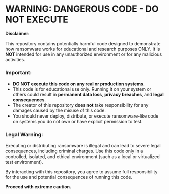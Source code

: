 # WARNING: DANGEROUS CODE - DO NOT EXECUTE

**Disclaimer:**

This repository contains potentially harmful code designed to demonstrate how ransomware works for educational and research purposes ONLY. It is **NOT** intended for use in any unauthorized environment or for any malicious activities.

### **Important:**
- **DO NOT execute this code on any real or production systems.**
- This code is for educational use only. Running it on your system or others could result in **permanent data loss**, **privacy breaches**, and **legal consequences**.
- The creator of this repository **does not** take responsibility for any damages caused by the misuse of this code.
- You should never deploy, distribute, or execute ransomware-like code on systems you do not own or have explicit permission to test.

### **Legal Warning:**
Executing or distributing ransomware is illegal and can lead to severe legal consequences, including criminal charges. Use this code only in a controlled, isolated, and ethical environment (such as a local or virtualized test environment).

By interacting with this repository, you agree to assume full responsibility for the use and potential consequences of running this code.

**Proceed with extreme caution.**
